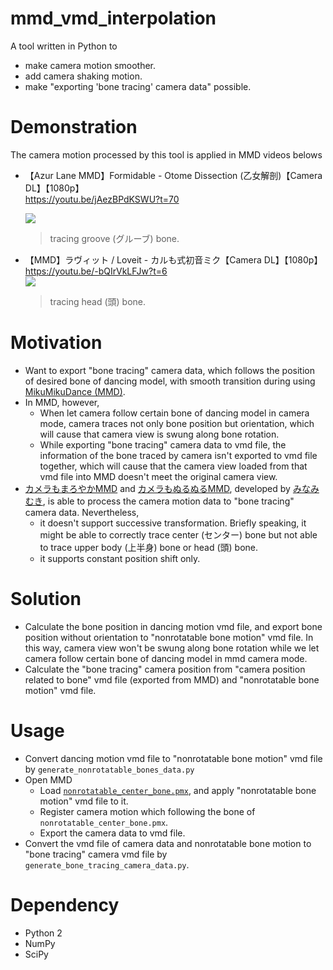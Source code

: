 # mmd_vmd_interpolation

A tool written in Python to

* make camera motion smoother.
* add camera shaking motion.
* make "exporting 'bone tracing' camera data" possible.

# Demonstration

The camera motion processed by this tool is applied in MMD videos belows

* 【Azur Lane MMD】Formidable - Otome Dissection (乙女解剖)【Camera DL】【1080p】  
  https://youtu.be/jAezBPdKSWU?t=70  

  [![](https://markdown-videos.deta.dev/youtube/jAezBPdKSWU)](https://youtu.be/jAezBPdKSWU?t=70)

  > tracing groove (グルーブ) bone.

* 【MMD】ラヴィット / Loveit - カルも式初音ミク【Camera DL】【1080p】  
  https://youtu.be/-bQIrVkLFJw?t=6  
  [![](https://markdown-videos.deta.dev/youtube/-bQIrVkLFJw)](https://youtu.be/-bQIrVkLFJw?t=6)

  > tracing head (頭) bone.

# Motivation

* Want to export "bone tracing" camera data, which follows the position of desired
  bone of dancing model, with smooth transition during using [MikuMikuDance (MMD)].
* In MMD, however,
  + When let camera follow certain bone of dancing model in camera mode,
    camera traces not only bone position but orientation,
    which will cause that camera view is swung along bone rotation.
  + While exporting "bone tracing" camera data to vmd file,
    the information of the bone traced by camera isn't exported to vmd file together,
    which will cause that the camera view loaded from that vmd file into MMD
    doesn't meet the original camera view.
* [カメラもまろやかMMD] and [カメラもぬるぬるMMD], developed by [みなみむき],
  is able to process the camera motion data to "bone tracing" camera data.
  Nevertheless,
  + it doesn't support successive transformation.
    Briefly speaking, it might be able to correctly trace center (センター) bone
    but not able to trace upper body (上半身) bone or head (頭) bone.
  + it supports constant position shift only.

[MikuMikuDance (MMD)]: (https://en.wikipedia.org/wiki/MikuMikuDance)
[カメラもまろやかMMD]: https://nico.ms/sm17818591
[カメラもぬるぬるMMD]: https://nico.ms/sm13825435
[みなみむき]: https://web.archive.org/web/20211006150449/http://ch.nicovideo.jp/min/blomaga/ar109650

# Solution

* Calculate the bone position in dancing motion vmd file,
  and export bone position without orientation to "nonrotatable bone motion" vmd file.
  In this way, camera view won't be swung along bone rotation
  while we let camera follow certain bone of dancing model in mmd camera mode.
* Calculate the "bone tracing" camera position from "camera position related to bone"
  vmd file (exported from MMD) and "nonrotatable bone motion" vmd file.

# Usage

* Convert dancing motion vmd file to "nonrotatable bone motion" vmd file
  by `generate_nonrotatable_bones_data.py`
* Open MMD
  + Load [`nonrotatable_center_bone.pmx`],
    and apply "nonrotatable bone motion" vmd file to it.
  + Register camera motion which following the bone of
    `nonrotatable_center_bone.pmx`.
  + Export the camera data to vmd file.
* Convert the vmd file of camera data and nonrotatable bone motion
  to "bone tracing" camera vmd file by `generate_bone_tracing_camera_data.py`.

[`nonrotatable_center_bone.pmx`]: https://bowlroll.net/file/298937

# Dependency

* Python 2
* NumPy
* SciPy
